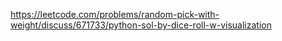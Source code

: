 https://leetcode.com/problems/random-pick-with-weight/discuss/671733/python-sol-by-dice-roll-w-visualization
